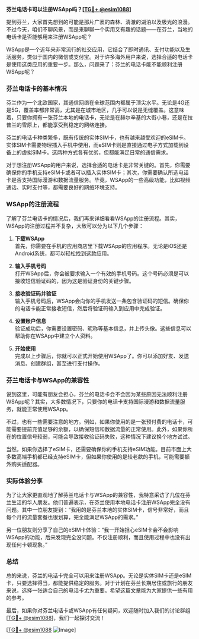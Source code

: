 **芬兰电话卡可以注册WSApp吗？[[TG💪+ @esim1088](https://t.me/s/esim1088)]**

提到芬兰，大家首先想到的可能是那片广袤的森林、清澈的湖泊以及极光的浪漫。不过今天，咱们不聊风景，而是来聊聊一个实用又有趣的话题——在芬兰，当地的电话卡是否能够用来注册WSApp呢？

WSApp是一个近年来非常流行的社交应用，它结合了即时通讯、支付功能以及生活服务，类似于国内的微信或支付宝。对于许多海外用户来说，选择合适的电话卡是使用这类应用的重要一步。那么，问题来了：芬兰的电话卡能不能顺利注册WSApp呢？

### 芬兰电话卡的基本情况

芬兰作为一个北欧国家，其通信网络在全球范围内都属于顶尖水平。无论是4G还是5G，覆盖率都非常高，尤其是在城市地区，几乎可以说是无缝覆盖。这意味着，只要你拥有一张芬兰本地的电话卡，无论是在赫尔辛基的大街小巷，还是在拉普兰的雪原上，都能享受到稳定的网络连接。

芬兰的电话卡种类繁多，既有传统的实体SIM卡，也有越来越受欢迎的eSIM卡。实体SIM卡需要物理插入手机中使用，而eSIM卡则是直接通过电子方式加载到设备上的虚拟SIM卡。这两种方式各有优劣，但都能满足日常的通信需求。

对于想注册WSApp的用户来说，选择合适的电话卡是非常关键的。首先，你需要确保你的手机支持eSIM卡或者可以插入实体SIM卡；其次，你需要确认所选电话卡是否支持国际漫游和数据流量服务。毕竟，WSApp的一些高级功能，比如视频通话、实时支付等，都需要良好的网络环境支持。

### WSApp的注册流程

了解了芬兰电话卡的情况后，我们再来详细看看WSApp的注册流程。其实，WSApp的注册过程并不复杂，大致可以分为以下几个步骤：

1. **下载WSApp**  
   首先，你需要在手机的应用商店里下载WSApp的应用程序。无论是iOS还是Android系统，都可以轻松找到这款应用。

2. **输入手机号码**  
   打开WSApp后，你会被要求输入一个有效的手机号码。这个号码必须是可以接收短信验证码的，因为这是验证身份的关键步骤。

3. **接收验证码并验证**  
   输入手机号码后，WSApp会向你的手机发送一条包含验证码的短信。确保你的电话卡能正常接收短信，然后将验证码输入到应用中完成验证。

4. **设置账户信息**  
   验证成功后，你需要设置密码、昵称等基本信息，并上传头像。这些信息可以帮助你在WSApp中建立个人资料。

5. **开始使用**  
   完成以上步骤后，你就可以正式开始使用WSApp了。你可以添加好友、发送消息、创建群组，甚至进行支付操作。

### 芬兰电话卡与WSApp的兼容性

说到这里，可能有朋友会担心，芬兰的电话卡会不会因为某些原因无法顺利注册WSApp呢？其实，大多数情况下，只要你的电话卡支持国际漫游和数据流量服务，就能正常使用WSApp。

不过，也有一些需要注意的地方。例如，如果你使用的是一张预付费的电话卡，可能需要提前充值足够的余额，以确保短信和数据流量的正常使用。此外，如果你所在的位置信号较弱，可能会导致接收验证码失败，这种情况下建议换个地方试试。

当然，如果你选择了eSIM卡，还需要确保你的手机支持eSIM功能。目前市面上大多数高端手机都已经支持eSIM卡，但如果你使用的是较老款的手机，可能需要额外购买适配器。

### 实际体验分享

为了让大家更直观地了解芬兰电话卡与WSApp的兼容性，我特意采访了几位在芬兰生活的华人朋友。他们普遍表示，在芬兰使用本地电话卡注册WSApp完全没有问题。其中一位朋友提到：“我用的是芬兰本地的实体SIM卡，信号非常好，而且每个月的流量套餐也很划算，完全能满足WSApp的需求。”

另一位朋友则分享了自己的eSIM卡体验：“我一开始担心eSIM卡会不会影响WSApp的功能，后来发现完全没问题。不仅注册顺利，而且使用过程中也没有出现任何卡顿现象。”

### 总结

总的来说，芬兰的电话卡完全可以用来注册WSApp。无论是实体SIM卡还是eSIM卡，只要选择得当，都能提供稳定的服务。对于计划在芬兰长期居住或旅行的朋友来说，选择一张适合自己的电话卡尤为重要。希望这篇文章能为大家提供一些有用的参考。

最后，如果你对芬兰电话卡或WSApp有任何疑问，欢迎随时加入我们的讨论群组[[TG💪+ @esim1088](https://t.me/s/esim1088)]，我们一起探讨交流！

[[TG💪+ @esim1088](https://t.me/s/esim1088) ![Image](https://i.postimg.cc/4NQfJmqS/Snipaste-2025-05-13-00-14-12.png)]